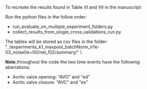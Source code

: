 To recreate the results found in Table VI and VII in the manuscript:

Run the python files in the follow order:
- run_evaluate_on_multiple_experiment_folders.py
- collect_results_from_single_cross_validations_run.py

The tables will be stored as csv files in the folder: "../experiments_k1_maxpool_batchNorm_lr1e-03_noise0e+00/net_102/summary/" \\


**Note**,throughout the code the two time events have the following aberrations:
- Aortic valve opening: "AVO" and "ed"
- Aortic valve closure: "AVC" and "es"
